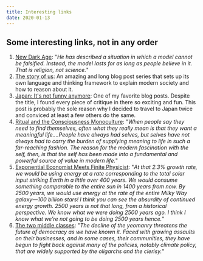 ```yaml
---
title: Interesting links
date: 2020-01-13
---
```


## Some interesting links, not in any order

1. [New Dark Age](https://kirstenhacker.wordpress.com/2019/08/24/new-dark-age/): "_He has described a situation in which a model cannot be falsified. Instead, the model lasts for as long as people believe in it. That is religion, not science._"
2. [The story of us](https://waitbutwhy.com/2019/08/story-of-us.html): An amazing and long blog post series that sets up its own language and thinking framework to explain modern society and how to reason about it.
3. [Japan: It's not funny anymore](https://kotaku.com/japan-its-not-funny-anymore-5484581): One of my favorite blog posts. Despite the title, I found every piece of critique in there so exciting and fun. This post is probably the sole reason why I decided to travel to Japan twice and conviced at least a few others do the same.
4. [Ritual and the Consciousness Monoculture](https://www.ribbonfarm.com/2015/01/08/ritual-and-the-consciousness-monoculture/): "_When people say they need to find themselves, often what they really mean is that they want a meaningful life….People have always had selves, but selves have not always had to carry the burden of supplying meaning to life in such a far-reaching fashion. The reason for the modern fascination with the self, then, is that the self has been made into a fundamental and powerful source of value in modern life._"
5. [Exponential Economist Meets Finite Physicist](https://dothemath.ucsd.edu/2012/04/economist-meets-physicist/): "_At that 2.3% growth rate, we would be using energy at a rate corresponding to the total solar input striking Earth in a little over 400 years. We would consume something comparable to the entire sun in 1400 years from now. By 2500 years, we would use energy at the rate of the entire Milky Way galaxy—100 billion stars! I think you can see the absurdity of continued energy growth. 2500 years is not that long, from a historical perspective. We know what we were doing 2500 years ago. I think I know what we’re not going to be doing 2500 years hence._"
6. [The two middle classes](https://quillette.com/2020/02/27/the-two-middle-classes/): "_The decline of the yeomanry threatens the future of democracy as we have known it. Faced with growing assaults on their businesses, and in some cases, their communities, they have begun to fight back against many of the policies, notably climate policy, that are widely supported by the oligarchs and the clerisy._"
